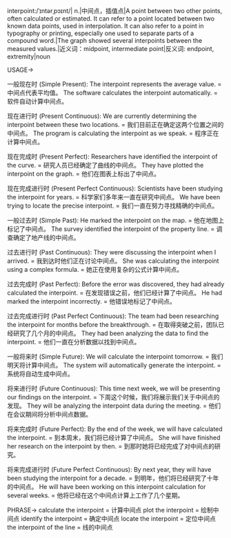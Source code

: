 interpoint:/ˈɪntərˌpɔɪnt/| n.|中间点，插值点|A point between two other points, often calculated or estimated.  It can refer to a point located between two known data points, used in interpolation. It can also refer to a point in typography or printing, especially one used to separate parts of a compound word.|The graph showed several interpoints between the measured values.|近义词：midpoint, intermediate point|反义词: endpoint, extremity|noun


USAGE->

一般现在时 (Simple Present):
The interpoint represents the average value. = 中间点代表平均值。
The software calculates the interpoint automatically. = 软件自动计算中间点。

现在进行时 (Present Continuous):
We are currently determining the interpoint between these two locations. = 我们目前正在确定这两个位置之间的中间点。
The program is calculating the interpoint as we speak. = 程序正在计算中间点。

现在完成时 (Present Perfect):
Researchers have identified the interpoint of the curve. = 研究人员已经确定了曲线的中间点。
They have plotted the interpoint on the graph. = 他们在图表上标出了中间点。

现在完成进行时 (Present Perfect Continuous):
Scientists have been studying the interpoint for years. = 科学家们多年来一直在研究中间点。
We have been trying to locate the precise interpoint. = 我们一直在努力寻找精确的中间点。

一般过去时 (Simple Past):
He marked the interpoint on the map. = 他在地图上标记了中间点。
The survey identified the interpoint of the property line. = 调查确定了地产线的中间点。

过去进行时 (Past Continuous):
They were discussing the interpoint when I arrived. = 我到达时他们正在讨论中间点。
She was calculating the interpoint using a complex formula. = 她正在使用复杂的公式计算中间点。

过去完成时 (Past Perfect):
Before the error was discovered, they had already calculated the interpoint. = 在发现错误之前，他们已经计算了中间点。
He had marked the interpoint incorrectly. = 他错误地标记了中间点。

过去完成进行时 (Past Perfect Continuous):
The team had been researching the interpoint for months before the breakthrough. = 在取得突破之前，团队已经研究了几个月的中间点。
They had been analyzing the data to find the interpoint. = 他们一直在分析数据以找到中间点。

一般将来时 (Simple Future):
We will calculate the interpoint tomorrow. = 我们明天将计算中间点。
The system will automatically generate the interpoint. = 系统将自动生成中间点。

将来进行时 (Future Continuous):
This time next week, we will be presenting our findings on the interpoint. = 下周这个时候，我们将展示我们关于中间点的发现。
They will be analyzing the interpoint data during the meeting. = 他们在会议期间将分析中间点数据。

将来完成时 (Future Perfect):
By the end of the week, we will have calculated the interpoint. = 到本周末，我们将已经计算了中间点。
She will have finished her research on the interpoint by then. = 到那时她将已经完成了对中间点的研究。


将来完成进行时 (Future Perfect Continuous):
By next year, they will have been studying the interpoint for a decade. = 到明年，他们将已经研究了十年的中间点。
He will have been working on this interpoint calculation for several weeks. = 他将已经在这个中间点计算上工作了几个星期。




PHRASE->
calculate the interpoint = 计算中间点
plot the interpoint = 绘制中间点
identify the interpoint = 确定中间点
locate the interpoint = 定位中间点
the interpoint of the line = 线的中间点
